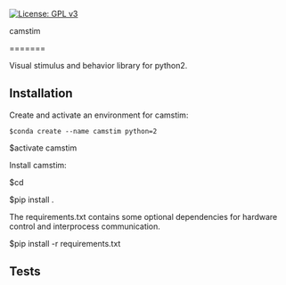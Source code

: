 [![License: GPL v3](https://img.shields.io/badge/License-GPL%20v3-blue.svg)](https://www.gnu.org/licenses/gpl-3.0)


camstim

=======


Visual stimulus and behavior library for python2.


## Installation


Create and activate an environment for camstim:

    $conda create --name camstim python=2
    
$activate camstim


Install camstim:
    
    
$cd <camstim directory>
    
$pip install .


The requirements.txt contains some optional dependencies for hardware control and interprocess communication.

    
$pip install -r requirements.txt



## Tests